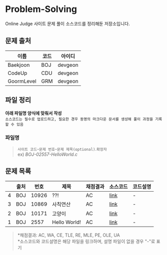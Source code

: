 # Problem-Solving

Online Judge 사이트 문제 풀이 소스코드를 정리해둔 저장소입니다.

## 문제 출처
|이름|코드|아이디|
|---|---|----|
|Baekjoon|BOJ|devgeon|
|CodeUp|CDU|devgeon|
|GoormLevel|GRM|devgeon|

## 파일 정리
**아래 파일명 양식에 맞춰서 작성**  
`소스코드는 필수로 업로드하고, 필요한 경우 동명의 마크다운 문서를 생성해 풀이 과정을 기록할 수 있음`
### 파일명
> `사이트 코드`-`문제 번호`-`문제 제목(optional)`.`확장자`  
> ex) *BOJ-02557-HelloWorld.c*

## 문제 목록
||출처|번호|제목|채점결과|소스코드|코드설명|
|-|---|---|---|------|------|------|
|4|BOJ|10926|??!|AC|[link](https://github.com/devgeon/Problem-Solving/blob/main/Arithmetic-IO/BOJ-10926.c)|-|
|3|BOJ|10869|사칙연산|AC|[link](https://github.com/devgeon/Problem-Solving/blob/main/Arithmetic-IO/BOJ-10869-사칙연산.c)|-|
|2|BOJ|10171|고양이|AC|[link](https://github.com/devgeon/Problem-Solving/blob/main/Arithmetic-IO/BOJ-10171-고양이.c)|-|
|1|BOJ|2557|Hello World!|AC|[link](https://github.com/devgeon/Problem-Solving/blob/main/Arithmetic-IO/BOJ-02557-HelloWorld.c)|-|

> \*채점결과: AC, WA, CE, TLE, RE, MLE, PE, OLE, UA  
> \*소스코드와 코드설명은 해당 파일을 링크하며, 설명 파일이 없을 경우 "-"로 표기
